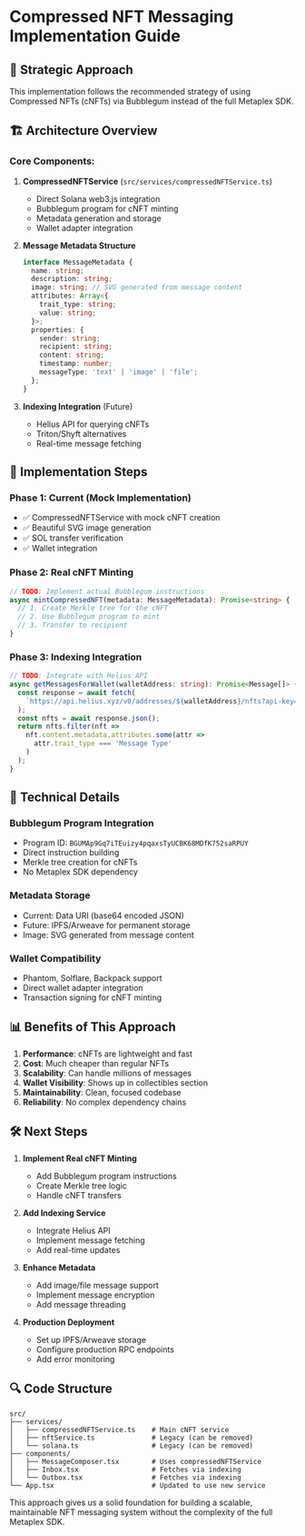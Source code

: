 # Compressed NFT Messaging Implementation Guide

## 🎯 **Strategic Approach**

This implementation follows the recommended strategy of using Compressed NFTs (cNFTs) via Bubblegum instead of the full Metaplex SDK.

## 🏗️ **Architecture Overview**

### **Core Components:**

1. **CompressedNFTService** (`src/services/compressedNFTService.ts`)
   - Direct Solana web3.js integration
   - Bubblegum program for cNFT minting
   - Metadata generation and storage
   - Wallet adapter integration

2. **Message Metadata Structure**
   ```typescript
   interface MessageMetadata {
     name: string;
     description: string;
     image: string; // SVG generated from message content
     attributes: Array<{
       trait_type: string;
       value: string;
     }>;
     properties: {
       sender: string;
       recipient: string;
       content: string;
       timestamp: number;
       messageType: 'text' | 'image' | 'file';
     };
   }
   ```

3. **Indexing Integration** (Future)
   - Helius API for querying cNFTs
   - Triton/Shyft alternatives
   - Real-time message fetching

## 🚀 **Implementation Steps**

### **Phase 1: Current (Mock Implementation)**
- ✅ CompressedNFTService with mock cNFT creation
- ✅ Beautiful SVG image generation
- ✅ SOL transfer verification
- ✅ Wallet integration

### **Phase 2: Real cNFT Minting**
```typescript
// TODO: Implement actual Bubblegum instructions
async mintCompressedNFT(metadata: MessageMetadata): Promise<string> {
  // 1. Create Merkle tree for the cNFT
  // 2. Use Bubblegum program to mint
  // 3. Transfer to recipient
}
```

### **Phase 3: Indexing Integration**
```typescript
// TODO: Integrate with Helius API
async getMessagesForWallet(walletAddress: string): Promise<Message[]> {
  const response = await fetch(
    `https://api.helius.xyz/v0/addresses/${walletAddress}/nfts?api-key=${HELIUS_API_KEY}`
  );
  const nfts = await response.json();
  return nfts.filter(nft => 
    nft.content.metadata.attributes.some(attr => 
      attr.trait_type === 'Message Type'
    )
  );
}
```

## 🔧 **Technical Details**

### **Bubblegum Program Integration**
- Program ID: `BGUMAp9Gq7iTEuizy4pqaxsTyUCBK68MDfK752saRPUY`
- Direct instruction building
- Merkle tree creation for cNFTs
- No Metaplex SDK dependency

### **Metadata Storage**
- Current: Data URI (base64 encoded JSON)
- Future: IPFS/Arweave for permanent storage
- Image: SVG generated from message content

### **Wallet Compatibility**
- Phantom, Solflare, Backpack support
- Direct wallet adapter integration
- Transaction signing for cNFT minting

## 📊 **Benefits of This Approach**

1. **Performance**: cNFTs are lightweight and fast
2. **Cost**: Much cheaper than regular NFTs
3. **Scalability**: Can handle millions of messages
4. **Wallet Visibility**: Shows up in collectibles section
5. **Maintainability**: Clean, focused codebase
6. **Reliability**: No complex dependency chains

## 🛠️ **Next Steps**

1. **Implement Real cNFT Minting**
   - Add Bubblegum program instructions
   - Create Merkle tree logic
   - Handle cNFT transfers

2. **Add Indexing Service**
   - Integrate Helius API
   - Implement message fetching
   - Add real-time updates

3. **Enhance Metadata**
   - Add image/file message support
   - Implement message encryption
   - Add message threading

4. **Production Deployment**
   - Set up IPFS/Arweave storage
   - Configure production RPC endpoints
   - Add error monitoring

## 🔍 **Code Structure**

```
src/
├── services/
│   ├── compressedNFTService.ts    # Main cNFT service
│   ├── nftService.ts              # Legacy (can be removed)
│   └── solana.ts                  # Legacy (can be removed)
├── components/
│   ├── MessageComposer.tsx        # Uses compressedNFTService
│   ├── Inbox.tsx                  # Fetches via indexing
│   └── Outbox.tsx                 # Fetches via indexing
└── App.tsx                        # Updated to use new service
```

This approach gives us a solid foundation for building a scalable, maintainable NFT messaging system without the complexity of the full Metaplex SDK.

